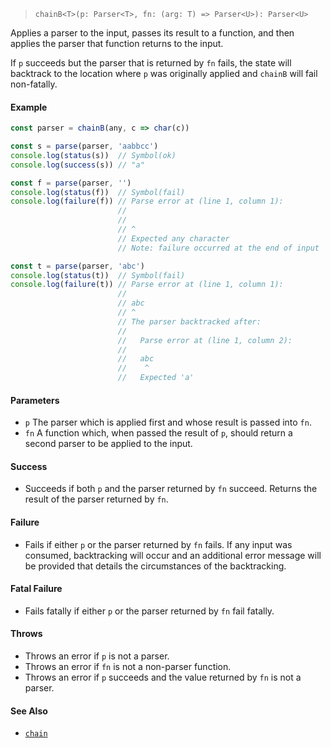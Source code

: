 <!--
 Copyright (c) 2020 Thomas J. Otterson
 
 This software is released under the MIT License.
 https://opensource.org/licenses/MIT
-->

> `chainB<T>(p: Parser<T>, fn: (arg: T) => Parser<U>): Parser<U>`

Applies a parser to the input, passes its result to a function, and then applies the parser that function returns to the input.

If `p` succeeds but the parser that is returned by `fn` fails, the state will backtrack to the location where `p` was originally applied and `chainB` will fail non-fatally.

#### Example

```javascript
const parser = chainB(any, c => char(c))

const s = parse(parser, 'aabbcc')
console.log(status(s))  // Symbol(ok)
console.log(success(s)) // "a"

const f = parse(parser, '')
console.log(status(f))  // Symbol(fail)
console.log(failure(f)) // Parse error at (line 1, column 1):
                        //
                        // 
                        // ^
                        // Expected any character
                        // Note: failure occurred at the end of input

const t = parse(parser, 'abc')
console.log(status(t))  // Symbol(fail)
console.log(failure(t)) // Parse error at (line 1, column 1):
                        //
                        // abc
                        // ^
                        // The parser backtracked after:
                        //
                        //   Parse error at (line 1, column 2):
                        //
                        //   abc
                        //    ^
                        //   Expected 'a'
```

#### Parameters

* `p` The parser which is applied first and whose result is passed into `fn`.
* `fn` A function which, when passed the result of `p`, should return a second parser to be applied to the input.

#### Success

* Succeeds if both `p` and the parser returned by `fn` succeed. Returns the result of the parser returned by `fn`.

#### Failure

* Fails if either `p` or the parser returned by `fn` fails. If any input was consumed, backtracking will occur and an additional error message will be provided that details the circumstances of the backtracking.

#### Fatal Failure

* Fails fatally if either `p` or the parser returned by `fn` fail fatally.

#### Throws

* Throws an error if `p` is not a parser.
* Throws an error if `fn` is not a non-parser function.
* Throws an error if `p` succeeds and the value returned by `fn` is not a parser.

#### See Also

* [`chain`](chain.md)